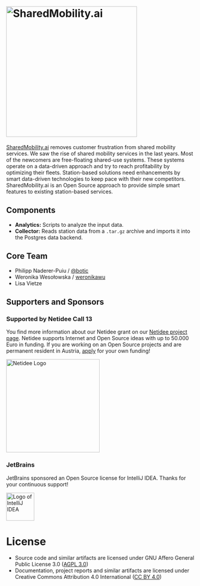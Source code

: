 <h1><img src="https://sharedmobility.ai/wp-content/uploads/2019/02/logosharedmobility-02-1.svg" alt="SharedMobility.ai" width="350"></h1>

[SharedMobility.ai](https://sharedmobility.ai/) removes customer frustration from shared mobility services. We saw the rise of shared mobility services in the last years. Most of the newcomers are free-floating shared-use systems. These systems operate on a data-driven approach and try to reach profitability by optimizing their fleets. Station-based solutions need enhancements by smart data-driven technologies to keep pace with their new competitors. SharedMobility.ai is an Open Source approach to provide simple smart features to existing station-based services.

## Components

- **Analytics:** Scripts to analyze the input data.
- **Collector:** Reads station data from a `.tar.gz` archive and imports it into the Postgres data backend.

## Core Team

- Philipp Naderer-Puiu / [@botic](https://twitter.com/botic)
- Weronika Wesołowska / [weronikawu](https://github.com/weronikawu)
- Lisa Vietze

## Supporters and Sponsors

### Supported by Netidee Call 13

You find more information about our Netidee grant on our [Netidee project page](https://netidee.at/sharedmobilityai). Netidee supports Internet and Open Source ideas with up to 50.000 Euro in funding. If you are working on an Open Source projects and are permanent resident in Austria, [apply](https://netidee.at/einreichen) for your own funding!

<img src="https://sharedmobility.ai/wp-content/uploads/2018/11/netidee-Logo-HiRes300dpi-Projekte-Standard-768x233.jpg" alt="Netidee Logo" width="250">

### JetBrains

JetBrains sponsored an Open Source license for IntelliJ IDEA. Thanks for your continuous support!

<img src="https://sharedmobility.ai/wp-content/uploads/2020/02/intellij.svg" height="75" alt="Logo of IntelliJ IDEA">


# License

- Source code and similar artifacts are licensed under GNU Affero General Public License  3.0 ([AGPL 3.0](https://www.gnu.org/licenses/agpl-3.0.en.html))
- Documentation, project reports and similar artifacts are licensed under Creative Commons Attribution 4.0 International ([CC BY 4.0](https://creativecommons.org/licenses/by/4.0/))
